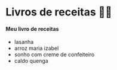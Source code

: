 #  Livros de receitas :woman_cook:

#### Meu livro de receitas

* lasanha
* arroz maria izabel 
* sonho com creme de confeiteiro
* caldo quenga